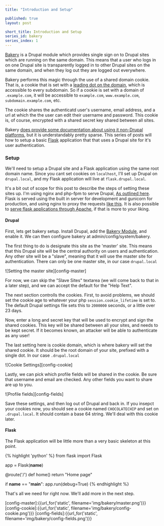 ```yaml
---
title: "Introduction and Setup"

published: true
layout: post

short_title: Introduction and Setup
series_id: bakery
series_index: 1
---
```


[Bakery][bakery_project] is a Drupal module which provides single sign on to
Drupal sites which are running on the same domain.  This means that a user who
logs in on one Drupal site is transparently logged in to other Drupal sites on
the same domain, and when they log out they are logged out everywhere.

Bakery performs this magic through the use of a shared domain cookie.  That is,
a cookie that is set with a [leading dot on the domain][wiki-leading-dot], which
is accessible to every subdomain.  So if a cookie is set with a domain of
`.example.com`, it will be accessible to `example.com`, `www.example.com`,
`subdomain.example.com`, etc.

The cookie shares the authenticatd user's username, email address, and a url at
which the the user can edit their username and password.  This cookie is, of
course, encrypted with a shared secret key shared between all sites.

Bakery [does provide some documentation about using it non-Drupal platforms][bakery-non-drupal],
but it is understandably pretty sparse.  This series of posts will how to setup
a basic [Flask][flask] application that that uses a Drupal site for it's user
authentication.

### Setup

We'll need to setup a Drupal site and a Flask application using the same root
domain name.  Since you cant set cookies on `localhost`, I'll set up Drupal on
`drupal.local`, and my Flask application will live at `flask.drupal.local`.

It's a bit out of scope for this post to describe the steps of setting these
sites up.  I'm using nginx and php-fpm to serve Drupal, [As outlined here][nginx-drupal].
Flask is served using the built in server for development and gunicorn for
production, and using nginx to proxy the requests [like this][nginx-flask].
It is also possible to [serve flask applications through Apache][apache-flask],
if that is more to your liking.

#### Drupal

First, lets get bakery setup.  Install Drupal, add the [Bakery Module][bakery_project],
and enable it.  We can then configure bakery at admin/config/system/bakery.

The first thing to do is designate this site as the 'master' site.  This means
that this Drupal site will be the central authority on users and authentication.
Any other site will be a "slave", meaning that it will use the master site for
authentication.  There can only be one master site, in our case `drupal.local`

![Setting the master site][config-master]

For now, we can skip the "Slave Sites" textarea (we will come back to that in a
later step), and we can accept the default for the "Help Text".

The next section controlls the cookies.  First, to avoid problems, we should set
the cookie age to whatever your php `session.cookie_lifetime` is set to.  The
default Drupal settings file sets this to `2000000` seconds, or a little over 23
days.

Now, enter a long and secret key that will be used to encrypt and sign the
shared cookies.  This key will be shared between all your sites, and needs to
be kept secret.  If it becomes known, an attacker will be able to authenticate
as any user!

The last setting here is cookie domain, which is where bakery will set the 
shared cookie.  It should be the root domain of your site, prefixed with a 
single dot.  In our case `.drupal.local`

![Cookie Settings][config-cookie]

Lastly, we can pick which profile fields will be shared in the cookie.  Be sure
that username and email are checked.  Any other fields you want to share are
up to you.

![Profile fields][config-fields]

Save these settings, and then log out of Drupal and back in.  If you insepct
your cookies now, you should see a cookie named `CHOCOLATECHIP` and set on 
`.drupal.local`.  It should contain a base 64 string.  We'll deal with this
cookie later.

#### Flask

The Flask application will be little more than a very basic skeleton at this
point.

{% highlight 'python' %}
from flask import Flask

app = Flask(__name__)

@route('/')
def home()
  return "Home page"
  
if __name__ == "__main__":
  app.run(debug=True)
{% endhighlight %}

That's all we need for right now.  We'll add more in the next step.

[bakery_project]:https://drupal.org/project/bakery
[bakery-non-drupal]:https://drupal.org/node/1213034

[flask]:http://flask.pocoo.org/

[nginx-drupal]:https://github.com/perusio/drupal-with-nginx
[nginx-flask]:http://flask.pocoo.org/mailinglist/archive/2010/12/15/virtually-hosting-flask-apps-with-nginx/#36b73fed96029a0fef05559955ea9485
[apache-flask]:http://flask.pocoo.org/docs/deploying/wsgi-standalone/#deploying-proxy-setups

[wiki-leading-dot]:http://en.wikipedia.org/wiki/HTTP_cookie#Domain_and_Path

[config-master]:{{url_for('static', filename='img/bakery/master.png')}}
[config-cookie]:{{url_for('static', filename='img/bakery/config-cookie.png')}}
[config-fields]:{{url_for('static', filename='img/bakery/config-fields.png')}}

